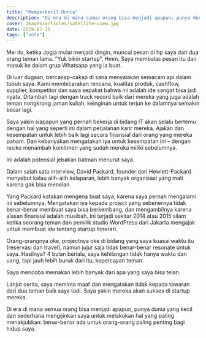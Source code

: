 ```yaml
---
title: "Memperkecil Dunia"
description: "Di era di mana semua orang bisa menjadi apapun, punya dunia yang kecil dan sederhana itu enak."
cover: images/articles/satellite-view.jpg
date: 2019-07-15
tags: ["note"]
---
```


Mei itu, ketika Jogja mulai menjadi dingin, muncul pesan di hp saya dari dua orang teman lama. “Yuk bikin startup”. Hmm. Saya membalas pesan itu dan masuk ke dalam grup Whatsapp yang ia buat.

Di luar dugaan, bercakap-cakap di sana menyalakan semacam api dalam tubuh saya. Kami membicarakan rencana, kualitas produk, cashflow, supplier, kompetitor dan saya sepakat bahwa ini adalah ide sangat bisa jadi nyata. Ditambah lagi dengan track record baik dari mereka yang juga adalah teman nongkrong jaman kuliah, keinginan untuk terjun ke dalamnya semakin besar lagi.

Saya yakin siapapun yang pernah bekerja di bidang IT akan selalu bertemu dengan hal yang seperti ini dalam perjalanan karir mereka. Ajakan dan kesempatan untuk lebih baik lagi secara finansial dari orang yang mereka paham. Dan kebanyakan mengatakan iya untuk kesempatan ini – dengan resiko menambah komitmen yang sudah mereka miliki sebelumnya.

Ini adalah potensial jebakan batman menurut saya.

Dalam salah satu interview, David Packard, founder dari Hewlett-Packard menyebut kalau alih-alih kelaparan, lebih banyak organisasi yang mati karena gak bisa menelan.

Yang Packard katakan mengena buat saya, karena saya pernah mengalami ini sebelumnya. Mengatakan iya kepada project yang sebenernya tidak benar-benar membuat saya bisa berkembang, dan mengambilnya karena alasan finansial adalah musibah. Ini terjadi sekitar 2014 atau 2015 silam ketika seorang teman dan pemilik studio WordPress dari Jakarta mengajak untuk membuat ide tentang startup itinerari.

Orang-orangnya oke, projectnya oke di bidang yang saya kuasai waktu itu (reservasi dan travel), namun jujur saja tidak benar-benar resonate untuk saya. Hasilnya? 4 bulan berlalu, saya kehilangan tidak hanya waktu dan uang, tapi jauh lebih buruk dari itu, kepercayan teman.

Saya mencoba memakan lebih banyak dari apa yang saya bisa telan.

Lanjut cerita, saya meminta maaf dan mengatakan tidak kepada tawaran dari dua teman baik saya tadi. Saya yakin mereka akan sukses di startup mereka.

Di era di mana semua orang bisa menjadi apapun, punya dunia yang kecil dan sederhana mengijinkan saya untuk melakukan hal yang paling menakjubkan: benar-benar ada untuk orang-orang paling penting bagi hidup saya.